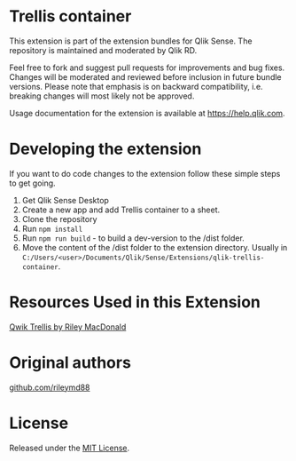 # Trellis container
This extension is part of the extension bundles for Qlik Sense. The repository is maintained and moderated by Qlik RD.

Feel free to fork and suggest pull requests for improvements and bug fixes. Changes will be moderated and reviewed before inclusion in future bundle versions. Please note that emphasis is on backward compatibility, i.e. breaking changes will most likely not be approved.

Usage documentation for the extension is available at https://help.qlik.com.

# Developing the extension
If you want to do code changes to the extension follow these simple steps to get going.

1. Get Qlik Sense Desktop
1. Create a new app and add Trellis container to a sheet.
2. Clone the repository
3. Run `npm install`
4. Run `npm run build` - to build a dev-version to the /dist folder.
5. Move the content of the /dist folder to the extension directory. Usually in `C:/Users/<user>/Documents/Qlik/Sense/Extensions/qlik-trellis-container`.

# Resources Used in this Extension
[Qwik Trellis by Riley MacDonald](https://github.com/rileymd88/qwik-trellis)

# Original authors
[github.com/rileymd88](https://github.com/rileymd88)

# License
Released under the [MIT License](LICENSE).
